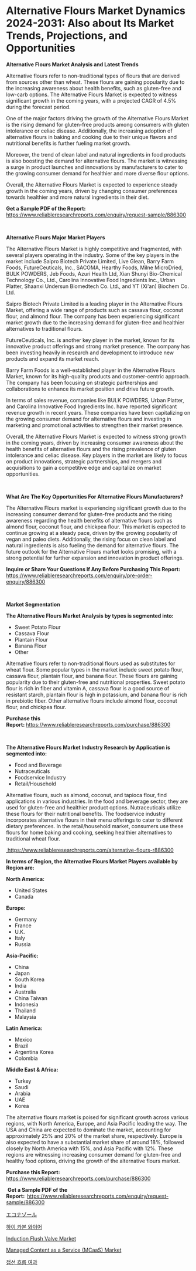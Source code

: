 <p><h1>Alternative Flours Market Dynamics 2024-2031: Also about Its Market Trends, Projections, and Opportunities</h1></p><p><strong>Alternative Flours Market Analysis and Latest Trends</strong></p>
<p><p>Alternative flours refer to non-traditional types of flours that are derived from sources other than wheat. These flours are gaining popularity due to the increasing awareness about health benefits, such as gluten-free and low-carb options. The Alternative Flours Market is expected to witness significant growth in the coming years, with a projected CAGR of 4.5% during the forecast period.</p><p>One of the major factors driving the growth of the Alternative Flours Market is the rising demand for gluten-free products among consumers with gluten intolerance or celiac disease. Additionally, the increasing adoption of alternative flours in baking and cooking due to their unique flavors and nutritional benefits is further fueling market growth.</p><p>Moreover, the trend of clean label and natural ingredients in food products is also boosting the demand for alternative flours. The market is witnessing a surge in product launches and innovations by manufacturers to cater to the growing consumer demand for healthier and more diverse flour options.</p><p>Overall, the Alternative Flours Market is expected to experience steady growth in the coming years, driven by changing consumer preferences towards healthier and more natural ingredients in their diet.</p></p>
<p><strong>Get a Sample PDF of the Report:&nbsp;</strong> <a href="https://www.reliableresearchreports.com/enquiry/request-sample/886300">https://www.reliableresearchreports.com/enquiry/request-sample/886300</a></p>
<p>&nbsp;</p>
<p><strong>Alternative Flours Major Market Players</strong></p>
<p><p>The Alternative Flours Market is highly competitive and fragmented, with several players operating in the industry. Some of the key players in the market include Saipro Biotech Private Limited, Live Glean, Barry Farm Foods, FutureCeuticals, Inc., SACOMA, Hearthy Foods, Milne MicroDried, BULK POWDERS, Jeb Foods, Azuri Health Ltd, Xian Shunyi Bio-Chemical Technology Co., Ltd., Carolina Innovative Food Ingredients Inc., Urban Platter, Shaanxi Undersun Biomedtech Co. Ltd., and YT (Xi'an) Biochem Co. Ltd.</p><p>Saipro Biotech Private Limited is a leading player in the Alternative Flours Market, offering a wide range of products such as cassava flour, coconut flour, and almond flour. The company has been experiencing significant market growth due to the increasing demand for gluten-free and healthier alternatives to traditional flours.</p><p>FutureCeuticals, Inc. is another key player in the market, known for its innovative product offerings and strong market presence. The company has been investing heavily in research and development to introduce new products and expand its market reach.</p><p>Barry Farm Foods is a well-established player in the Alternative Flours Market, known for its high-quality products and customer-centric approach. The company has been focusing on strategic partnerships and collaborations to enhance its market position and drive future growth.</p><p>In terms of sales revenue, companies like BULK POWDERS, Urban Platter, and Carolina Innovative Food Ingredients Inc. have reported significant revenue growth in recent years. These companies have been capitalizing on the growing consumer demand for alternative flours and investing in marketing and promotional activities to strengthen their market presence.</p><p>Overall, the Alternative Flours Market is expected to witness strong growth in the coming years, driven by increasing consumer awareness about the health benefits of alternative flours and the rising prevalence of gluten intolerance and celiac disease. Key players in the market are likely to focus on product innovations, strategic partnerships, and mergers and acquisitions to gain a competitive edge and capitalize on market opportunities.</p></p>
<p>&nbsp;</p>
<p><strong>What Are The Key Opportunities For Alternative Flours Manufacturers?</strong></p>
<p><p>The Alternative Flours market is experiencing significant growth due to the increasing consumer demand for gluten-free products and the rising awareness regarding the health benefits of alternative flours such as almond flour, coconut flour, and chickpea flour. This market is expected to continue growing at a steady pace, driven by the growing popularity of vegan and paleo diets. Additionally, the rising focus on clean label and natural ingredients is also fueling the demand for alternative flours. The future outlook for the Alternative Flours market looks promising, with a strong potential for further expansion and innovation in product offerings.</p></p>
<p><strong>Inquire or Share Your Questions If Any Before Purchasing This Report:</strong> <a href="https://www.reliableresearchreports.com/enquiry/pre-order-enquiry/886300">https://www.reliableresearchreports.com/enquiry/pre-order-enquiry/886300</a></p>
<p>&nbsp;</p>
<p><strong>Market Segmentation</strong></p>
<p><strong>The Alternative Flours Market Analysis by types is segmented into:</strong></p>
<p><ul><li>Sweet Potato Flour</li><li>Cassava Flour</li><li>Plantain Flour</li><li>Banana Flour</li><li>Other</li></ul></p>
<p><p>Alternative flours refer to non-traditional flours used as substitutes for wheat flour. Some popular types in the market include sweet potato flour, cassava flour, plantain flour, and banana flour. These flours are gaining popularity due to their gluten-free and nutritional properties. Sweet potato flour is rich in fiber and vitamin A, cassava flour is a good source of resistant starch, plantain flour is high in potassium, and banana flour is rich in prebiotic fiber. Other alternative flours include almond flour, coconut flour, and chickpea flour.</p></p>
<p><strong>Purchase this Report:&nbsp;</strong><a href="https://www.reliableresearchreports.com/purchase/886300">https://www.reliableresearchreports.com/purchase/886300</a></p>
<p>&nbsp;</p>
<p><strong>The Alternative Flours Market Industry Research by Application is segmented into:</strong></p>
<p><ul><li>Food and Beverage</li><li>Nutraceuticals</li><li>Foodservice Industry</li><li>Retail/Household</li></ul></p>
<p><p>Alternative flours, such as almond, coconut, and tapioca flour, find applications in various industries. In the food and beverage sector, they are used for gluten-free and healthier product options. Nutraceuticals utilize these flours for their nutritional benefits. The foodservice industry incorporates alternative flours in their menu offerings to cater to different dietary preferences. In the retail/household market, consumers use these flours for home baking and cooking, seeking healthier alternatives to traditional wheat flour.</p></p>
<p><a href="https://www.reliableresearchreports.com/alternative-flours-r886300">&nbsp;https://www.reliableresearchreports.com/alternative-flours-r886300</a></p>
<p><strong>In terms of Region, the Alternative Flours Market Players available by Region are:</strong></p>
<p>
    <p> <strong> North America: </strong>
        <ul>
            <li>United States</li>
            <li>Canada</li>
        </ul>
        </p> 
    <p> <strong> Europe: </strong>
        <ul>
            <li>Germany</li>
            <li>France</li>
            <li>U.K.</li>
            <li>Italy</li>
            <li>Russia</li>
        </ul>
        </p> 
    <p> <strong> Asia-Pacific: </strong>
        <ul>
            <li>China</li>
            <li>Japan</li>
            <li>South Korea</li>
            <li>India</li>
            <li>Australia</li>
            <li>China Taiwan</li>
            <li>Indonesia</li>
            <li>Thailand</li>
            <li>Malaysia</li>
        </ul>
        </p> 
    <p> <strong> Latin America: </strong>
        <ul>
            <li>Mexico</li>
            <li>Brazil</li>
            <li>Argentina Korea</li>
            <li>Colombia</li>
        </ul>
        </p> 
    <p> <strong> Middle East & Africa: </strong>
        <ul>
            <li>Turkey</li>
            <li>Saudi</li>
            <li>Arabia</li>
            <li>UAE</li>
            <li>Korea</li>
        </ul>
    </p>
    </p>
<p><p>The alternative flours market is poised for significant growth across various regions, with North America, Europe, and Asia Pacific leading the way. The USA and China are expected to dominate the market, accounting for approximately 25% and 20% of the market share, respectively. Europe is also expected to have a substantial market share of around 18%, followed closely by North America with 15%, and Asia Pacific with 12%. These regions are witnessing increasing consumer demand for gluten-free and healthy food options, driving the growth of the alternative flours market.</p></p>
<p><strong>Purchase this Report: </strong><a href="https://www.reliableresearchreports.com/purchase/886300">https://www.reliableresearchreports.com/purchase/886300</a></p>
<p>&nbsp;<strong>Get a Sample PDF of the Report:&nbsp;&nbsp;</strong><a href="https://www.reliableresearchreports.com/enquiry/request-sample/886300">https://www.reliableresearchreports.com/enquiry/request-sample/886300</a></p>
<p><strong></strong></p>
<p><p><a href="https://medium.com/@nayelibosco2023/%E3%82%A8%E3%82%B3%E3%83%8A%E3%82%BE%E3%83%BC%E3%83%AB%E5%B8%82%E5%A0%B4-%E7%AB%B6%E4%BA%89%E5%88%86%E6%9E%90-%E5%B8%82%E5%A0%B4%E3%83%88%E3%83%AC%E3%83%B3%E3%83%89-2031%E5%B9%B4%E3%81%BE%E3%81%A7%E3%81%AE%E4%BA%88%E6%B8%AC-2b1ca153582f">エコナゾール</a></p><p><a href="https://github.com/vs019sa3m8x/Market-Research-Report-List-1/blob/main/887160016588.md">하이 카본 와이어</a></p><p><a href="https://www.linkedin.com/pulse/induction-flush-valve-market-size-trends-growth-outlook-forecasted-xi8yf?trackingId=tA%2F3b3IHfXEQmToMlMat8g%3D%3D">Induction Flush Valve Market</a></p><p><a href="https://www.linkedin.com/pulse/managed-content-service-mcaas-market-research-report-provides-i7vif?trackingId=ROPbuuHBc6LH7O8q0do%2Bkg%3D%3D">Managed Content as a Service (MCaaS) Market</a></p><p><a href="https://medium.com/@francescaove76856/%EC%A0%91%EC%84%A0%ED%98%95-%EC%9C%A0%EB%8F%99%EC%97%AC%EA%B3%BC-%EC%8B%9C%EC%9E%A5-2031%EB%85%84%EA%B9%8C%EC%A7%80-%EB%8F%99%ED%96%A5-%EC%98%88%EC%B8%A1-%EB%B0%8F-%EA%B2%BD%EC%9F%81-%EB%B6%84%EC%84%9D-938fd8b9a71c">접선 흐름 여과</a></p></p>